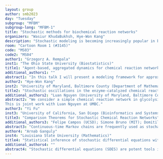 ```yaml
---
layout: group
author: smb2023
day: "Tuesday"
subgroup: "MFBM"
subgroup-long: "MFBM-1"
title: "Stochastic methods for biochemical reaction networks"
organizers: "Wasiur KhudaBukhsh, Hye-Won Kang"
description: "Stochastic modeling is becoming increasingly popular in biological sciences. The ability to account for intrinsic fluctuations and uncertainty in experimental outcomes has been an advantage of stochastic methods. The application of stochastic tools has proven to be tremendously useful in analyzing biological systems. The objective of this 2-part mini-symposium is to highlight recent advances in biochemical reaction networks -- both at the ecological and the molecular scales. The sessions will cover a wide range of themes (including applications and techniques) giving a general overview of the field. Specific topics include new asymptotic results/approximations, multiscale methods and statistical inference algorithms for those biological systems and applications to phylogenetics and epidemiology. Special focus will be on methods that can be translated into usable tools from a practical perspective."
room: "Cartoon Room 1 (#3145)"
code: "MS03"
code2: "MS04"
author1: "Grzegorz A. Rempala"
inst1: "The Ohio State University (Biostatistics)"
title1: "Agent-based, aggregated dynamics for chemical reaction networks"
additional_authors1: ""
abstract1: "In this talk I will present a modeling framework for approximating stochastic dynamics of a single tagged molecule in a large biochemical network (CRN). This framework is based on approximating the dynamics of the CRN representing a biological system with hybrid dynamics combining the stochastic laws of individually-tagged molecules with the mean-field laws of the remaining species comprising the CRN. The approximation is well-defined over the entire process evolution time and leads to efficient and fully parallelizable simulation techniques. Moreover, it also allow for principled and efficient statistical inference for model parameters, which is difficult or even impossible in traditional agent-based models (ABM). As part of the development of the ABA approach, one could also consider how to incorporate different individual features (e.g., when molecules of the same species have individual characteristics or spatial features). I will present some molecular examples illustrating potential applications, including the HIV virus dendritic cell invasion models and models of multi-stage transcriptional bursting."
author2: "Hye-Won Kang"
inst2: "University of Maryland, Baltimore County (Department of Mathematics and Statistics)"
title2: "Stochastic oscillations in the enzyme-catalyzed chemical reaction network in glycolysis"
additional_authors2: "Luan Nguyen (University of Maryland, Baltimore County)"
abstract2: "We consider a simple chemical reaction network in glycolysis. In a large volume limit of this system, species concentrations can exhibit a steady or an oscillatory behavior depending on the choice of the parameter values. To investigate how the inherent fluctuations affect the oscillatory behavior of the species copy numbers, we compare stochastic and deterministic dynamics of the system with selected parameter values near a separatrix. Due to the inherent fluctuations, a parameter region of the stochastic model cannot be separated clearly by the system behavior. We test several chemical reaction networks modified from the original system in glycolysis and investigate how the effects of the inherent fluctuations can be regulated.
This is joint work with Luan Nguyen at UMBC."
author3: "Yi Fu"
inst3: "University of California, San Diego (Bioinformatics and Systems Biology PhD Program)"
title3: "Comparison Theorems for Stochastic Chemical Reaction Networks"
additional_authors3: "Felipe Campos (UCSD); Simone Bruno (MIT); Domitilla Del Vecchio (MIT); Ruth Williams (UCSD)"
abstract3: "Continuous-time Markov chains are frequently used as stochastic models for chemical reaction networks, especially in the growing field of systems biology. A fundamental problem for these Stochastic Chemical Reaction Networks (SCRNs) is to understand the dependence of the stochastic behavior of these systems on the chemical reaction rate parameters. Towards solving this problem, in this paper we develop theoretical tools called comparison theorems that provide stochastic ordering results for SCRNs. These theorems give sufficient conditions for monotonic dependence on parameters in these network models, which allow us to obtain, under suitable conditions, information about transient and steady state behavior. These theorems exploit structural properties of SCRNs, beyond those of general continuous-time Markov chains. Furthermore, we derive two theorems to compare stationary distributions and mean first passage times for SCRNs with different parameter values, or with the same parameters and different initial conditions. Our proof also yields a method for simultaneously simulating the sample paths of two comparable SCRNs. Our tools are developed for SCRNs taking values in a generic (finite or countably infinite) state space and can also be applied for non-mass-action kinetics models. We illustrate our results with applications to models of chromatin regulation and enzymatic kinetics."
author4: "Arnab Ganguly"
inst4: "Louisiana State University (Mathematics)"
title4: "Statistical inference of stochastic differential equations with applications to biochemical reactions"
additional_authors4: ""
abstract4: "Stochastic differential equations (SDES) are potent tools in modeling temporal evolution of a variety of systems. For the model to be accurate it is necessary to learn or estimate certain key parameters of the underlying SDE or sometimes the entire driving functions from the available data. Although computational methods for these types of learning problems have been studied in the literature, there is a critical lack of theoretical results on limiting behavior of the underlying estimators even for one-dimensional SDEs. The complexity of the SDE dynamics hinders usage of standard statistical tools in deriving the relevant properties. The goal of this talk is to partly fill this gap in theoretical understanding of these types of inference problems. In particular, we will discuss recent results on desirable asymptotic properties including consistency and central limit theorem of some of the estimators. We will specifically illustrate these results for SDEs that are used to model biochemical reaction systems."
---
```

